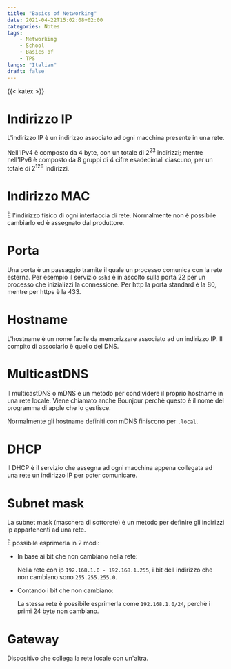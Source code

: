 ```yaml
---
title: "Basics of Networking"
date: 2021-04-22T15:02:08+02:00
categories: Notes
tags:
    - Networking
    - School
    - Basics of
    - TPS
langs: "Italian"
draft: false
---
```

{{< katex >}}

# Indirizzo IP

L'indirizzo IP è un indirizzo associato ad ogni macchina presente in una rete.

Nell'IPv4 è composto da 4 byte, con un totale di $2^{23}$ indirizzi; mentre nell'IPv6 è composto da 8 gruppi di 4 cifre esadecimali ciascuno, per un totale di $2^{128}$ indirizzi.


# Indirizzo MAC

È l'indirizzo fisico di ogni interfaccia di rete.
Normalmente non è possibile cambiarlo ed è assegnato dal produttore.


# Porta

Una porta è un passaggio tramite il quale un processo comunica con la rete esterna.
Per esempio il servizio `sshd` è in ascolto sulla porta 22 per un processo che inizializzi la connessione.
Per http la porta standard è la 80, mentre per https è la 433.


# Hostname

L'hostname è un nome facile da memorizzare associato ad un indirizzo IP.
Il compito di associarlo è quello del DNS.


# MulticastDNS

Il multicastDNS o mDNS è un metodo per condividere il proprio hostname in una rete locale.
Viene chiamato anche Bounjour perchè questo è il nome del programma di apple che lo gestisce.

Normalmente gli hostname definiti con mDNS finiscono per `.local`.


# DHCP

Il DHCP è il servizio che assegna ad ogni macchina appena collegata ad una rete un indirizzo IP per poter comunicare.


# Subnet mask

La subnet mask (maschera di sottorete) è un metodo per definire gli indirizzi ip appartenenti ad una rete.

È possibile esprimerla in 2 modi:

- In base ai bit che non cambiano nella rete:

  Nella rete con ip `192.168.1.0 - 192.168.1.255`, i bit dell indirizzo che non cambiano sono `255.255.255.0`.

- Contando i bit che non cambiano:

  La stessa rete è possibile esprimerla come `192.168.1.0/24`, perchè i primi 24 byte non cambiano.


# Gateway

Dispositivo che collega la rete locale con un'altra.
